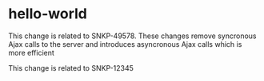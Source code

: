 # hello-world

This change is related to SNKP-49578.  These changes remove syncronous Ajax calls to the server and introduces asyncronous Ajax calls which is more efficient


This change is related to SNKP-12345
